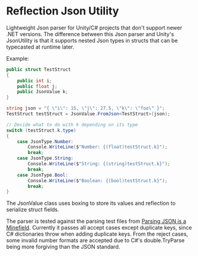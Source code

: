 # Reflection Json Utility

Lightweight Json parser for Unity/C# projects that don't support newer .NET versions. The difference between this Json parser and Unity's JsonUtility is that it supports nested Json types in structs that can be typecasted at runtime later.

Example:
```csharp
public struct TestStruct
{
    public int i;
    public float j;
    public JsonValue k;
}

string json = "{ \"i\": 15, \"j\": 27.5, \"k\": \"foo\" }";
TestStruct testStruct = JsonValue.FromJson<TestStruct>(json);

// Decide what to do with k depending on its type
switch (testStruct.k.type)
{
    case JsonType.Number:
        Console.WriteLine($"Number: {(float)testStruct.k}");
        break;
    case JsonType.String:
        Console.WriteLine($"String: {(string)testStruct.k}");
        break;
    case JsonType.Bool:
        Console.WriteLine($"Boolean: {(bool)testStruct.k}");
        break;
}
```

The JsonValue class uses boxing to store its values and reflection to serialize struct fields.

The parser is tested against the parsing test files from [Parsing JSON is a Minefield](https://seriot.ch/projects/parsing_json.html). Currently it passes all accept cases except duplicate keys, since C# dictionaries throw when adding duplicate keys. From the reject cases, some invalid number formats are accepted due to C#'s double.TryParse being more forgiving than the JSON standard.
